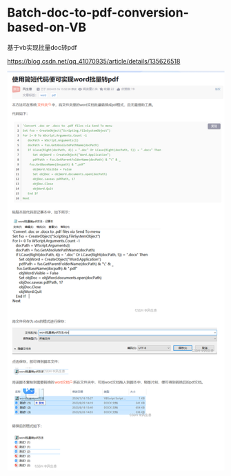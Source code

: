 # Batch-doc-to-pdf-conversion-based-on-VB
基于vb实现批量doc转pdf

https://blog.csdn.net/qq_41070935/article/details/135626518

![alt text](image.png)
